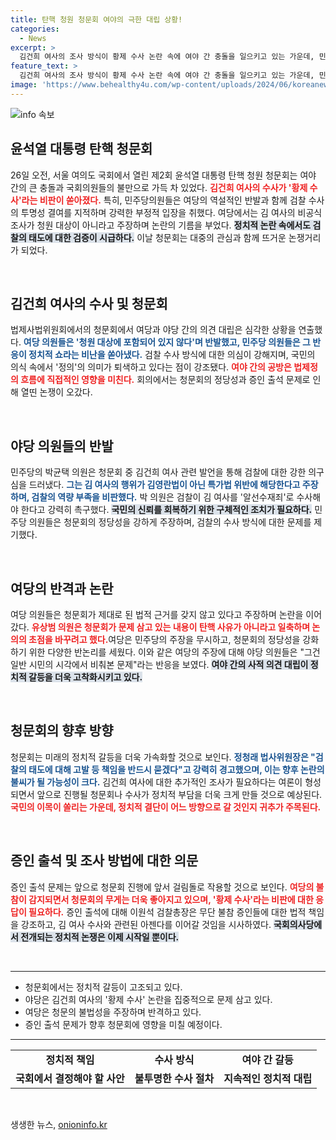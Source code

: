 ```yaml
---
title: 탄핵 청원 청문회 여야의 극한 대립 상황!
categories:
  - News
excerpt: >
  김건희 여사의 조사 방식이 황제 수사 논란 속에 여야 간 충돌을 일으키고 있는 가운데, 민주당 의원들은 특가법 위반 주장을 되새기며 국정조사를 강력히 촉구하고 있다. 청문회에서는 증인 출석 문제와 검찰의 수사 정당성 논란이 격화되고 있다. 클릭해서 자세히 알아보세요!
feature_text: >
  김건희 여사의 조사 방식이 황제 수사 논란 속에 여야 간 충돌을 일으키고 있는 가운데, 민주당 의원들은 특가법 위반 주장을 되새기며 국정조사를 강력히 촉구하고 있다. 청문회에서는 증인 출석 문제와 검찰의 수사 정당성 논란이 격화되고 있다. 클릭해서 자세히 알아보세요!
image: 'https://www.behealthy4u.com/wp-content/uploads/2024/06/koreanews.jpg'
---
```


<p><img src="https://www.behealthy4u.com/wp-content/uploads/2024/06/koreanews.jpg" alt="info 속보" /></p>

<h2 data-ke-size="size26">윤석열 대통령 탄핵 청문회</h2>

<p data-ke-size="size16">26일 오전, 서울 여의도 국회에서 열린 제2회 윤석열 대통령 탄핵 청원 청문회는 여야 간의 큰 충돌과 국회의원들의 불만으로 가득 차 있었다. <b><span style="color: #ee2323;">김건희 여사의 수사가 '황제 수사'라는 비판이 쏟아졌다.</span></b> 특히, 민주당의원들은 여당의 역설적인 반발과 함께 검찰 수사의 투명성 결여를 지적하며 강력한 부정적 입장을 취했다. 여당에서는 김 여사의 비공식 조사가 청원 대상이 아니라고 주장하며 논란의 기름을 부었다. <b><span style="background-color: #21538527;">정치적 논란 속에서도 검찰의 태도에 대한 검증이 시급하다.</span></b> 이날 청문회는 대중의 관심과 함께 뜨거운 논쟁거리가 되었다.</p>

<p data-ke-size="size16">&nbsp;</p>

<h2 data-ke-size="size26">김건희 여사의 수사 및 청문회</h2>

<p data-ke-size="size16">법제사법위원회에서의 청문회에서 여당과 야당 간의 의견 대립은 심각한 상황을 연출했다. <b><span style="color: #1a5490;">여당 의원들은 '청원 대상에 포함되어 있지 않다'며 반발했고, 민주당 의원들은 그 반응이 정치적 쇼라는 비난을 쏟아냈다.</span></b> 검찰 수사 방식에 대한 의심이 강해지며, 국민의 의식 속에서 '정의'의 의미가 퇴색하고 있다는 점이 강조됐다. <b><span style="color: #ee2323;">여야 간의 공방은 법제정의 흐름에 직접적인 영향을 미친다.</span></b> 회의에서는 청문회의 정당성과 증인 출석 문제로 인해 열띤 논쟁이 오갔다.</p>

<p data-ke-size="size16">&nbsp;</p>

<h2 data-ke-size="size26">야당 의원들의 반발</h2>

<p data-ke-size="size16">민주당의 박균택 의원은 청문회 중 김건희 여사 관련 발언을 통해 검찰에 대한 강한 의구심을 드러냈다. <b><span style="color: #1a5490;">그는 김 여사의 행위가 김영란법이 아닌 특가법 위반에 해당한다고 주장하며, 검찰의 역량 부족을 비판했다.</span></b> 박 의원은 검찰이 김 여사를 '알선수재죄'로 수사해야 한다고 강력히 촉구했다. <b><span style="background-color: #21538527;">국민의 신뢰를 회복하기 위한 구체적인 조치가 필요하다.</span></b> 민주당 의원들은 청문회의 정당성을 강하게 주장하며, 검찰의 수사 방식에 대한 문제를 제기했다.</p>

<p data-ke-size="size16">&nbsp;</p>

<h2 data-ke-size="size26">여당의 반격과 논란</h2>

<p data-ke-size="size16">여당 의원들은 청문회가 제대로 된 법적 근거를 갖지 않고 있다고 주장하며 논란을 이어갔다. <b><span style="color: #ee2323;">유상범 의원은 청문회가 문제 삼고 있는 내용이 탄핵 사유가 아니라고 일축하며 논의의 초점을 바꾸려고 했다.</span></b>여당은 민주당의 주장을 무시하고, 청문회의 정당성을 강화하기 위한 다양한 반논리를 세웠다. 이와 같은 여당의 주장에 대해 야당 의원들은 "그건 일반 시민의 시각에서 비춰본 문제"라는 반응을 보였다. <b><span style="background-color: #21538527;">여야 간의 사적 의견 대립이 정치적 갈등을 더욱 고착화시키고 있다.</span></b></p>

<p data-ke-size="size16">&nbsp;</p>

<h2 data-ke-size="size26">청문회의 향후 방향</h2>

<p data-ke-size="size16">청문회는 미래의 정치적 갈등을 더욱 가속화할 것으로 보인다. <b><span style="color: #1a5490;">정청래 법사위원장은 "검찰의 태도에 대해 고발 등 책임을 반드시 묻겠다"고 강력히 경고했으며, 이는 향후 논란의 불씨가 될 가능성이 크다.</span></b> 김건희 여사에 대한 추가적인 조사가 필요하다는 여론이 형성되면서 앞으로 진행될 청문회나 수사가 정치적 부담을 더욱 크게 만들 것으로 예상된다. <b><span style="color: #ee2323;">국민의 이목이 쏠리는 가운데, 정치적 결단이 어느 방향으로 갈 것인지 귀추가 주목된다.</span></b></p>

<p data-ke-size="size16">&nbsp;</p>

<h2 data-ke-size="size26">증인 출석 및 조사 방법에 대한 의문</h2>

<p data-ke-size="size16">증인 출석 문제는 앞으로 청문회 진행에 앞서 걸림돌로 작용할 것으로 보인다. <b><span style="color: #ee2323;">여당의 불참이 감지되면서 청문회의 무게는 더욱 좋아지고 있으며, '황제 수사'라는 비판에 대한 응답이 필요하다.</span></b> 증인 출석에 대해 이원석 검찰총장은 무단 불참 증인들에 대한 법적 책임을 강조하고, 김 여사 수사와 관련된 아젠다를 이어갈 것임을 시사하였다. <b><span style="background-color: #21538527;">국회의사당에서 전개되는 정치적 논쟁은 이제 시작일 뿐이다.</span></b></p>

<p data-ke-size="size16">&nbsp;</p>

<hr>

<ul>
<li>청문회에서는 정치적 갈등이 고조되고 있다.</li>
<li>야당은 김건희 여사의 '황제 수사' 논란을 집중적으로 문제 삼고 있다.</li>
<li>여당은 청문의 불법성을 주장하며 반격하고 있다.</li>
<li>증인 출석 문제가 향후 청문회에 영향을 미칠 예정이다.</li>
</ul>

<hr>

<table>
<tr>
<td style="text-align: center; height: 17px;"><b>정치적 책임</b></td>
<td style="text-align: center; height: 17px;"><b>수사 방식</b></td>
<td style="text-align: center; height: 17px;"><b>여야 간 갈등</b></td>
</tr>
<tr>
<td style="text-align: center; height: 17px;"><b>국회에서 결정해야 할 사안</b></td>
<td style="text-align: center; height: 17px;"><b>불투명한 수사 절차</b></td>
<td style="text-align: center; height: 17px;"><b>지속적인 정치적 대립</b></td>
</tr>
</table>

<p data-ke-size="size16">&nbsp;</p>
생생한 뉴스, <a href="https://onioninfo.kr" rel="dofollow">onioninfo.kr</a>


